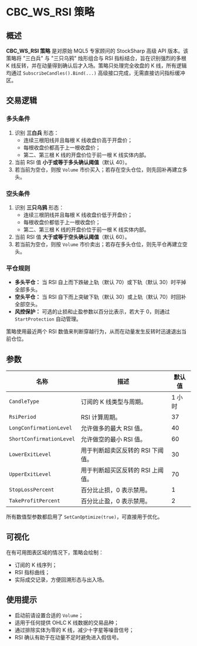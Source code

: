 # CBC_WS_RSI 策略

## 概述
**CBC_WS_RSI 策略** 是对原始 MQL5 专家顾问的 StockSharp 高级 API 版本。该策略将 "三白兵" 与 "三只乌鸦" 烛形组合与 RSI 指标结合，旨在识别强烈的多根 K 线反转，并在动量得到确认后才入场。策略只处理完全收盘的 K 线，所有逻辑均通过 `SubscribeCandles().Bind(...)` 高级接口完成，无需直接访问指标缓冲区。

## 交易逻辑
### 多头条件
1. 识别 **三白兵** 形态：
   - 连续三根阳线并且每根 K 线收盘价高于开盘价；
   - 每根收盘价都高于上一根收盘价；
   - 第二、第三根 K 线的开盘价位于前一根 K 线实体内部。
2. 当前 RSI 值 **小于或等于多头确认阈值**（默认 40）。
3. 若当前为空仓，则按 `Volume` 市价买入；若存在空头仓位，则先回补再建立多头。

### 空头条件
1. 识别 **三只乌鸦** 形态：
   - 连续三根阴线并且每根 K 线收盘价低于开盘价；
   - 每根收盘价都低于上一根收盘价；
   - 第二、第三根 K 线的开盘价位于前一根 K 线实体内部。
2. 当前 RSI 值 **大于或等于空头确认阈值**（默认 60）。
3. 若当前为空仓，则按 `Volume` 市价卖出；若存在多头仓位，则先平仓再建立空头。

### 平仓规则
- **多头平仓：** 当 RSI 自上而下跌破上轨（默认 70）或下轨（默认 30）时平掉全部多头。
- **空头平仓：** 当 RSI 自下而上突破下轨（默认 30）或上轨（默认 70）时回补全部空头。
- **风控保护：** 可选的止损和止盈参数以百分比表示，若大于 0，则通过 `StartProtection` 自动管理。

策略使用最近两个 RSI 数值来判断穿越行为，从而在动量发生反转时迅速退出当前仓位。

## 参数
| 名称 | 描述 | 默认值 |
| ---- | ---- | ------ |
| `CandleType` | 订阅的 K 线类型与周期。 | 1 小时 |
| `RsiPeriod` | RSI 计算周期。 | 37 |
| `LongConfirmationLevel` | 允许做多的最大 RSI 值。 | 40 |
| `ShortConfirmationLevel` | 允许做空的最小 RSI 值。 | 60 |
| `LowerExitLevel` | 用于判断超卖区反转的 RSI 下阈值。 | 30 |
| `UpperExitLevel` | 用于判断超买区反转的 RSI 上阈值。 | 70 |
| `StopLossPercent` | 百分比止损，0 表示禁用。 | 1 |
| `TakeProfitPercent` | 百分比止盈，0 表示禁用。 | 2 |

所有数值型参数都启用了 `SetCanOptimize(true)`，可直接用于优化。

## 可视化
在有可用图表区域的情况下，策略会绘制：
- 订阅的 K 线序列；
- RSI 指标曲线；
- 实际成交记录，方便回溯形态与出入场。

## 使用提示
- 启动前请设置合适的 `Volume`；
- 适用于任何提供 OHLC K 线数据的交易品种；
- 通过排除实体为零的 K 线，减少十字星等噪音信号；
- RSI 确认有助于在动量不足时避免进入假信号。
